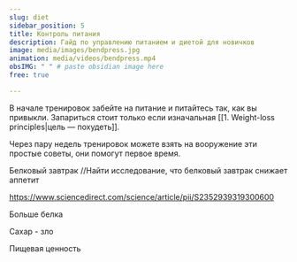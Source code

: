 ```yaml
---
slug: diet
sidebar_position: 5
title: Контроль питания
description: Гайд по управлению питанием и диетой для новичков
image: media/images/bendpress.jpg
animation: media/videos/bendpress.mp4
obsIMG: " " # paste obsidian image here
free: true

---
```




В начале тренировок забейте на питание и питайтесь так, как вы привыкли. Запариться стоит только если изначальная [[1. Weight-loss principles|цель — похудеть]].

Через пару недель тренировок можете взять на вооружение эти простые советы, они помогут первое время.

Белковый завтрак
//Найти исследование, что белковый завтрак снижает аппетит

https://www.sciencedirect.com/science/article/pii/S2352939319300600

Больше белка


Сахар - зло


Пищевая ценность
